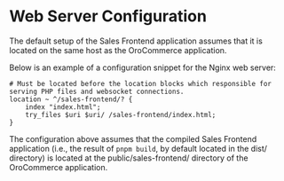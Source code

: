 <a id="bundle-docs-commerce-sales-frontend-bundle-web-server-config"></a>

# Web Server Configuration

The default setup of the Sales Frontend application assumes that it is located on the same host as the OroCommerce application.

Below is an example of a configuration snippet for the Nginx web server:

```text
# Must be located before the location blocks which responsible for serving PHP files and websocket connections.
location ~ ^/sales-frontend/? {
    index "index.html";
    try_files $uri $uri/ /sales-frontend/index.html;
}
```

The configuration above assumes that the compiled Sales Frontend application (i.e., the result of `pnpm build`, by default located in the dist/ directory) is located at the public/sales-frontend/ directory of the OroCommerce application.

<!-- Frontend -->
